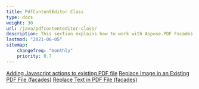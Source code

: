 ```yaml
---
title: PdfContentEditor Class
type: docs
weight: 30
url: /java/pdfcontenteditor-class/
description: This section explains how to work with Aspose.PDF Facades using PdfContentEditor Class.
lastmod: "2021-06-05"
sitemap:
    changefreq: "monthly"
    priority: 0.7
---
```


[Adding Javascript actions to existing PDF file](/pdf/java/adding-javascript-actions/) 
[Replace Image in an Existing PDF File (facades)](/pdf/java/replace-image/) 
[Replace Text in PDF File (facades)](/pdf/java/replace-text/)  


